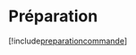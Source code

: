 # Préparation

[!include[preparationcommande](preparation.preparationcommande.autogen.md)]







































































































